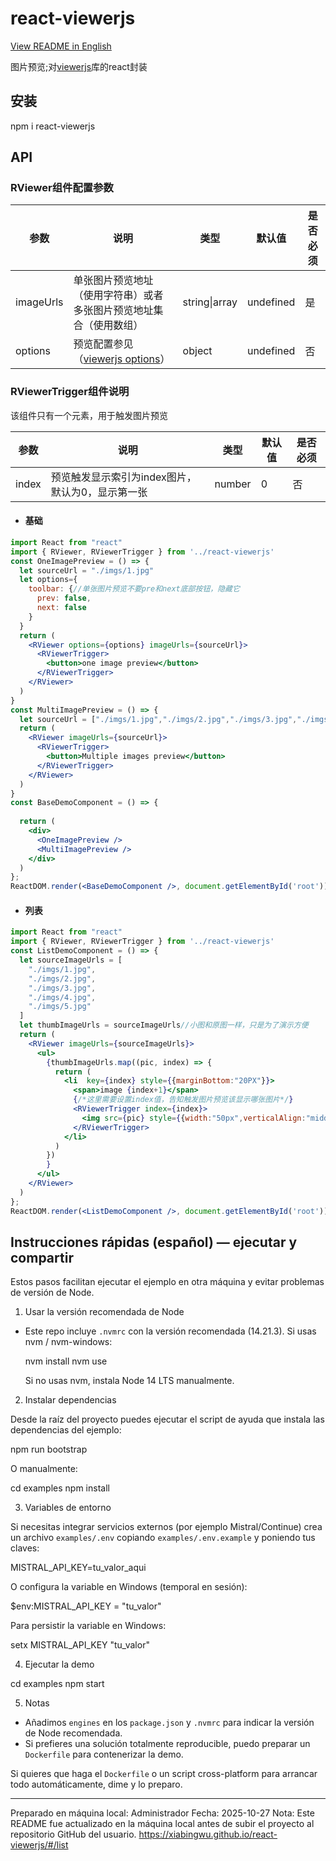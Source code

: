 # react-viewerjs

[View README in English](README-en.md)

图片预览;对[viewerjs](https://github.com/fengyuanchen/viewerjs)库的react封装


## 安装

npm i react-viewerjs

## API

### RViewer组件配置参数

| 参数        | 说明     | 类型           | 默认值  | 是否必须 |
| --------- | ------ | ------------ | ---- | ---- |
| imageUrls | 单张图片预览地址（使用字符串）或者多张图片预览地址集合（使用数组） | string\|array | undefined    | 是 |
| options | 预览配置参见（[viewerjs options](https://github.com/fengyuanchen/viewerjs#options)） | object | undefined    | 否 |

### RViewerTrigger组件说明

该组件只有一个元素，用于触发图片预览

| 参数        | 说明     | 类型           | 默认值 | 是否必须 |
| --------- | ------ | ------------ | ---- | ---- |
| index | 预览触发显示索引为index图片，默认为0，显示第一张 | number | 0    | 否 |


- #### 基础
````jsx
import React from "react"
import { RViewer, RViewerTrigger } from '../react-viewerjs'
const OneImagePreview = () => {
  let sourceUrl = "./imgs/1.jpg"
  let options={
    toolbar: {//单张图片预览不要pre和next底部按钮，隐藏它
      prev: false,
      next: false
    }
  }
  return (
    <RViewer options={options} imageUrls={sourceUrl}>
      <RViewerTrigger>
        <button>one image preview</button>
      </RViewerTrigger>
    </RViewer>
  )
}
const MultiImagePreview = () => {
  let sourceUrl = ["./imgs/1.jpg","./imgs/2.jpg","./imgs/3.jpg","./imgs/4.jpg","./imgs/5.jpg"]
  return (
    <RViewer imageUrls={sourceUrl}>
      <RViewerTrigger>
        <button>Multiple images preview</button>
      </RViewerTrigger>
    </RViewer>
  )
}
const BaseDemoComponent = () => {
  
  return (
    <div>
      <OneImagePreview />
      <MultiImagePreview />
    </div>
  )
};
ReactDOM.render(<BaseDemoComponent />, document.getElementById('root'));
````

- #### 列表
````jsx
import React from "react"
import { RViewer, RViewerTrigger } from '../react-viewerjs'
const ListDemoComponent = () => {
  let sourceImageUrls = [
    "./imgs/1.jpg",
    "./imgs/2.jpg",
    "./imgs/3.jpg",
    "./imgs/4.jpg",
    "./imgs/5.jpg"
  ]
  let thumbImageUrls = sourceImageUrls//小图和原图一样，只是为了演示方便
  return (
    <RViewer imageUrls={sourceImageUrls}>
      <ul>
        {thumbImageUrls.map((pic, index) => {
          return (
            <li  key={index} style={{marginBottom:"20PX"}}>
              <span>image {index+1}</span>
              {/*这里需要设置index值，告知触发图片预览该显示哪张图片*/}
              <RViewerTrigger index={index}>
                <img src={pic} style={{width:"50px",verticalAlign:"middle"}}  />
              </RViewerTrigger>
            </li>
          )
        })
        }
      </ul>
    </RViewer>
  )
};
ReactDOM.render(<ListDemoComponent />, document.getElementById('root'));
````
## Instrucciones rápidas (español) — ejecutar y compartir

Estos pasos facilitan ejecutar el ejemplo en otra máquina y evitar problemas de versión de Node.

1) Usar la versión recomendada de Node

- Este repo incluye `.nvmrc` con la versión recomendada (14.21.3). Si usas nvm / nvm-windows:

  nvm install
  nvm use

  Si no usas nvm, instala Node 14 LTS manualmente.

2) Instalar dependencias

Desde la raíz del proyecto puedes ejecutar el script de ayuda que instala las dependencias del ejemplo:

  npm run bootstrap

O manualmente:

  cd examples
  npm install

3) Variables de entorno

Si necesitas integrar servicios externos (por ejemplo Mistral/Continue) crea un archivo `examples/.env` copiando `examples/.env.example` y poniendo tus claves:

  MISTRAL_API_KEY=tu_valor_aqui

O configura la variable en Windows (temporal en sesión):

  $env:MISTRAL_API_KEY = "tu_valor"

Para persistir la variable en Windows:

  setx MISTRAL_API_KEY "tu_valor"

4) Ejecutar la demo

  cd examples
  npm start

5) Notas

- Añadimos `engines` en los `package.json` y `.nvmrc` para indicar la versión de Node recomendada.
- Si prefieres una solución totalmente reproducible, puedo preparar un `Dockerfile` para contenerizar la demo.

Si quieres que haga el `Dockerfile` o un script cross-platform para arrancar todo automáticamente, dime y lo preparo.

---
Preparado en máquina local: Administrador
Fecha: 2025-10-27
Nota: Este README fue actualizado en la máquina local antes de subir el proyecto al repositorio GitHub del usuario.
https://xiabingwu.github.io/react-viewerjs/#/list
